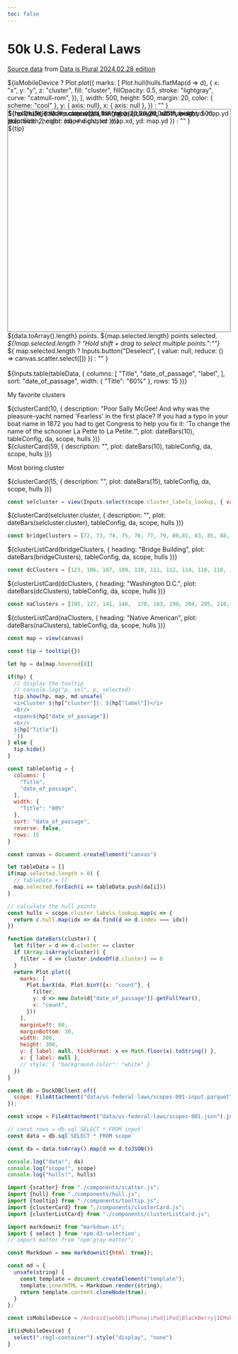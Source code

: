 ```yaml
---
toc: false
---
```



# 50k U.S. Federal Laws 
[Source data](https://osf.io/mrghc/?view_only) from [Data is Plural 2024.02.28 edition](https://www.data-is-plural.com/archive/2024-02-28-edition/)

<div>
${isMobileDevice ? Plot.plot({
        marks: [
          Plot.hull(hulls.flatMap(d => d), {
            x: "x",
            y: "y",
            z: "cluster",
            fill: "cluster",
            fillOpacity: 0.5,
            stroke: "lightgray",
            curve: "catmull-rom",
          }),
        ],
        width: 500,
        height: 500,
        margin: 20,
        color: { scheme: "cool" },
        y: { axis: null},
        x: { axis: null },
      })
      :  "" }

<div class="regl-container" >
  <div style="border: 1px solid gray; position:relative; height: 500px;"">
    <div>
        ${resize((width) => scatter(data.toArray(), { 
          canvas, 
          width, 
          height: 500, 
          pointSize: 2,
          color: (d) => d.cluster 
      }))} 
    </div>
    <div style="position:absolute;top:0;pointer-events:none;">
        ${hull(hulls, { 
          width: map.width,
          height: map.height,
          xd: map.xd,
          yd: map.yd
        })
        }
    </div>
    <div style="position:absolute;top:0;pointer-events:none;">
        ${hp ? hull([hulls[hp.cluster]], { 
          fill: "rgba(20,20,20,0.25)",
          width: map.width,
          height: map.height,
          xd: map.xd,
          yd: map.yd
        }) : "" }
    </div>
    <div>
      ${tip}
    </div>
  </div>


  <div>
    ${data.toArray().length} points. 
    ${map.selected.length} points selected. <i>${!map.selected.length ? "Hold shift + drag to select multiple points.":""}</i>
    <div style="display:inline-block">
      ${
          map.selected.length ? Inputs.button("Deselect", {
            value: null, 
            reduce: () => canvas.scatter.select([])
          }) : ""
      }
    </div>
  </div>

  <br/>

  <div class="static-table">
    ${Inputs.table(tableData, { 
          columns: [
            "Title",
            "date_of_passage",
            "label",
          ],
          sort: "date_of_passage",
          width: {
            "Title": "60%"
          },
          rows: 15
        })}
  </div>
</div>

My favorite clusters

<div>
  ${clusterCard(10, {
    description: "Poor Sally McGee! And why was the pleasure-yacht named 'Fearless' in the first place? If you had a typo in your boat name in 1872 you had to get Congress to help you fix it: 'To change the name of the schooner La Pette to La Petite.'", 
    plot: dateBars(10),
    tableConfig, 
    da, 
    scope, 
    hulls
  })}
</div>

<div>
  ${clusterCard(59, {
    description: "", 
    plot: dateBars(10),
    tableConfig, 
    da, 
    scope, 
    hulls
  })}
</div>

Most boring cluster
<div>
  ${clusterCard(15, {
    description: "", 
    plot: dateBars(15),
    tableConfig, 
    da, 
    scope, 
    hulls
  })}
</div>



```js
const selcluster = view(Inputs.select(scope.cluster_labels_lookup, { value: d => d.cluster, format: x => x.cluster + ": " + x.label, label: "Cluster:"}))
```
<div>
  ${clusterCard(selcluster.cluster, {
    description: "", 
    plot: dateBars(selcluster.cluster),
    tableConfig, 
    da, 
    scope, 
    hulls
  })}
</div>



```js
const bridgeClusters = [72, 73, 74, 75, 76, 77, 79, 80,81, 83, 85, 88, 89, 90, 91, 92, 93, 97, 98]
```
<div>
${clusterListCard(bridgeClusters, {
    heading: "Bridge Building",
    plot: dateBars(bridgeClusters),
    tableConfig, 
    da, 
    scope, 
    hulls 
})}
</div>

```js
const dcClusters = [123, 106, 107, 109, 110, 111, 112, 114, 116, 118, 119]
```
<div>
${clusterListCard(dcClusters, {
    heading: "Washington D.C.",
    plot: dateBars(dcClusters),
    tableConfig, 
    da, 
    scope, 
    hulls 
})}
</div>

```js
const naClusters = [105, 127, 141, 146,  178, 183, 190, 204, 205, 210, 211]
```
<div>
${clusterListCard(naClusters, {
    heading: "Native American",
    plot: dateBars(naClusters),
    tableConfig, 
    da, 
    scope, 
    hulls 
})}
</div>



```js
const map = view(canvas)
```

```js
const tip = tooltip({})
```

```js
let hp = da[map.hovered[0]]
 ```

```js
if(hp) {
  // display the tooltip
  // console.log("p, sel", p, selected)
  tip.show(hp, map, md.unsafe(`
  <i>Cluster ${hp["cluster"]}: ${hp["label"]}</i>
  <br/>
  <span>${hp["date_of_passage"]}
  <br/>
  ${hp["Title"]}
  `))
} else {
  tip.hide()
}
```

```js
const tableConfig = { 
  columns: [
    "Title",
    "date_of_passage",
  ],
  width: {
    "Title": "80%"
  },
  sort: "date_of_passage",
  reverse: false,
  rows: 15
}
```

```js
const canvas = document.createElement("canvas")
```

```js
let tableData = []
if(map.selected.length > 0) {
  // tableData = []
  map.selected.forEach(i => tableData.push(da[i]))
}
```

```js
// calculate the hull points
const hulls = scope.cluster_labels_lookup.map(c => {
  return c.hull.map(idx => da.find(d => d.index === idx))
})
```

```js
function dateBars(cluster) {
  let filter = d => d.cluster == cluster
  if (Array.isArray(cluster)) {
    filter = d => cluster.indexOf(d.cluster) >= 0
  }
  return Plot.plot({
    marks: [
      Plot.barX(da, Plot.binY({x: "count"}, {
        filter,
        y: d => new Date(d["date_of_passage"]).getFullYear(),
        x: "count",
      }))
    ],
    marginLeft: 80,
    marginBottom: 30,
    width: 300,
    height: 300,
    y: { label: null, tickFormat: x => Math.floor(x).toString() },
    x: { label: null },
    // style: { "background-color": "white" }
  })
}
```


```js
const db = DuckDBClient.of({
  scope: FileAttachment("data/us-federal-laws/scopes-001-input.parquet")
});
```

```js
const scope = FileAttachment("data/us-federal-laws/scopes-001.json").json()
```

```js
// const rows = db.sql`SELECT * FROM input`
const data = db.sql`SELECT * FROM scope`
```
```js
const da = data.toArray().map(d => d.toJSON())
```
```js
console.log("data!", da)
console.log("scope!", scope)
console.log("hulls!", hulls)
```

```js
import {scatter} from "./components/scatter.js";
import {hull} from "./components/hull.js";
import {tooltip} from "./components/tooltip.js";
import {clusterCard} from "./components/clusterCard.js";
import {clusterListCard} from "./components/clusterListCard.js";

import markdownit from "markdown-it";
import { select } from 'npm:d3-selection';
// import matter from "npm:gray-matter";
```
```js
const Markdown = new markdownit({html: true});

const md = {
  unsafe(string) {
    const template = document.createElement("template");
    template.innerHTML = Markdown.render(string);
    return template.content.cloneNode(true);
  }
};
```

```js
const isMobileDevice = /Android|webOS|iPhone|iPad|iPod|BlackBerry|IEMobile|Opera Mini/i.test(navigator.userAgent);
```
```js
if(isMobileDevice) {
  select(".regl-container").style("display", "none")
}
```